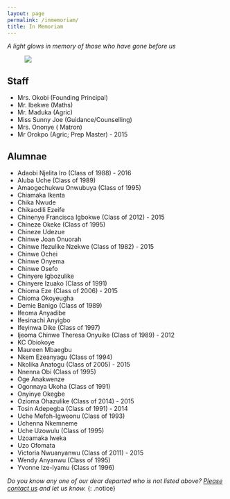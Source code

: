 ```yaml
---
layout: page
permalink: /inmemoriam/
title: In Memoriam
---
```


*A light glows in memory of those who have gone before us*
<figure>
	<a href="{{ site.url }}/images/inmemoriam2.jpeg"><img src="{{ site.url }}/images/inmemoriam2.jpeg"></a>
</figure>

## Staff
* Mrs. Okobi (Founding Principal)
* Mr. Ibekwe (Maths) 
* Mr. Maduka (Agric)  
* Miss Sunny Joe (Guidance/Counselling)
* Mrs. Ononye ( Matron)
* Mr Orokpo (Agric; Prep Master) - 2015


## Alumnae
* Adaobi Njelita Iro (Class of 1988) - 2016
* Aluba Uche (Class of 1989)
* Amaogechukwu Onwubuya (Class of 1995)
* Chiamaka Ikenta
* Chika Nwude
* Chikaodili Ezeife 
* Chinenye Francisca Igbokwe (Class of 2012) - 2015
* Chineze Okeke (Class of 1995)
* Chineze Udezue 
* Chinwe Joan Onuorah 
* Chinwe Ifezulike Nzekwe (Class of 1982) - 2015
* Chinwe Ochei 
* Chinwe Onyema
* Chinwe Osefo
* Chinyere Igbozulike
* Chinyere Izuako (Class of 1991)
* Chioma Eze (Class of 2006) - 2015
* Chioma Okoyeugha 
* Demie Banigo (Class of 1989)
* Ifeoma Anyadibe
* Ifesinachi Anyigbo 
* Ifeyinwa Dike  (Class of 1997)
* Ijeoma Chinwe Theresa Onyuike (Class of 1989) - 2012
* KC Obiokoye
* Maureen Mbaegbu 
* Nkem Ezeanyagu (Class of 1994)
* Nkolika Anatogu (Class of 2005) - 2015
* Nnenna Obi (Class of 1995)
* Oge Anakwenze
* Ogonnaya Ukoha (Class of 1991)
* Onyinye Okegbe
* Ozioma Ohazulike (Class of 2014) - 2015
* Tosin Adepegba (Class of 1991) - 2014
* Uche Mefoh-Igweonu (Class of 1993)
* Uchenna Nkemneme
* Uche Uzowulu (Class of 1995)
* Uzoamaka Iweka
* Uzo Ofomata
* Victoria Nwuanyanwu (Class of 2011) - 2015
* Wendy Anyanwu (Class of 1995) 
* Yvonne Ize-Iyamu (Class of 1996)



*Do you know any one of our dear departed who is not listed above? [Please contact us](mailto:contactus@fggconitsha.com) and let us know.*
{: .notice}
